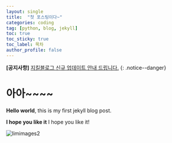 ```yaml
---
layout: single
title:  "첫 포스팅이다~"
categories: coding
tag: [python, blog, jekyll]
toc: true
toc_sticky: true
toc_label: 목차
author_profile: false
---
```


**[공지사항]** [지킬블로그 신규 업데이트 안내 드립니다.](https://mmistakes.github.io/minimal-mistakes/docs/quick-start-guide/)
{: .notice--danger}

# 아아~~~~

**Hello world**, this is my first jekyll blog post.

**I hope you like it**
 I hope you like it!


![limimages2]({{site.url}}/images/2023-12-17-first/limimages2.jpg)


